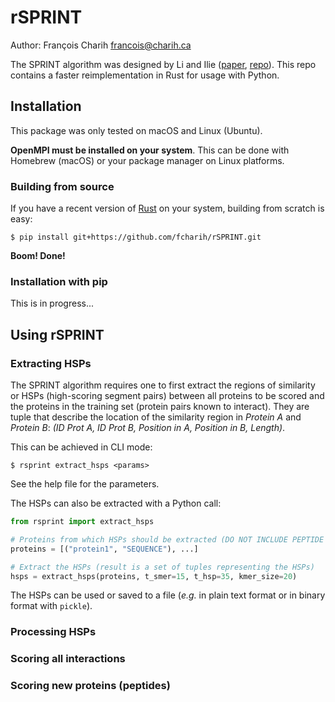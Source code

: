 # rSPRINT

Author: François Charih <francois@charih.ca>

The SPRINT algorithm was designed by Li and Ilie
([paper](https://doi.org/10.1186/s12859-017-1871-x), [repo](https://github.com/lucian-ilie/SPRINT)). This repo contains a faster reimplementation in Rust for usage with Python.

## Installation

This package was only tested on macOS and Linux (Ubuntu).

**OpenMPI must be installed on your system**. This can be done
with Homebrew (macOS) or your package manager on Linux platforms.

### Building from source

If you have a recent version of [Rust](https://www.rust-lang.org/learn/get-started) on
your system, building from scratch is easy:

```
$ pip install git+https://github.com/fcharih/rSPRINT.git
```

**Boom! Done!**

### Installation with pip

This is in progress...

## Using rSPRINT

### Extracting HSPs

The SPRINT algorithm requires one to first extract the regions of similarity
or HSPs (high-scoring segment pairs) between all proteins to be scored
and the proteins in the training set (protein pairs known to interact).
They are tuple that describe the location of the similarity region in *Protein A*
and *Protein B*: *(ID Prot A, ID Prot B, Position in A, Position in B, Length)*.

This can be achieved in CLI mode:

```
$ rsprint extract_hsps <params>
```

See the help file for the parameters.

The HSPs can also be extracted with a Python call:

```python
from rsprint import extract_hsps

# Proteins from which HSPs should be extracted (DO NOT INCLUDE PEPTIDE HERE)
proteins = [("protein1", "SEQUENCE"), ...]

# Extract the HSPs (result is a set of tuples representing the HSPs)
hsps = extract_hsps(proteins, t_smer=15, t_hsp=35, kmer_size=20)
```

The HSPs can be used or saved to a file (*e.g.* in plain text format or
in binary format with `pickle`).

### Processing HSPs

### Scoring all interactions

### Scoring new proteins (peptides)